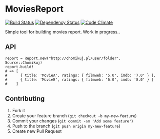 # MoviesReport

[![Build Status](https://api.travis-ci.org/kowal/movies_report.png)](https://travis-ci.org/kowal/movies_report)
[![Dependency Status](https://gemnasium.com/kowal/movies_report.png)](https://gemnasium.com/kowal/movies_report)
[![Code Climate](https://codeclimate.com/github/kowal/movies_report.png)](https://codeclimate.com/github/kowal/movies_report)

Simple tool for building movies report. Work in progress..

## API
	report = Report.new("http://chomikuj.pl/user/folder", Source::Chomikuj)
	report.build!
	# => [
	#      { title: 'MovieA', ratings: { filmweb: '5.0', imdb: '7.0' } },
	#      { title: 'MovieB', ratings: { filmweb: '6.0', imdb: '8.0' } }
	#    ]

## Contributing

1. Fork it
2. Create your feature branch (`git checkout -b my-new-feature`)
3. Commit your changes (`git commit -am 'Add some feature'`)
4. Push to the branch (`git push origin my-new-feature`)
5. Create new Pull Request
